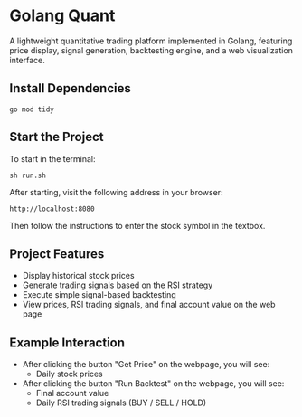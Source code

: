 # Golang Quant
A lightweight quantitative trading platform implemented in Golang, featuring price display, signal generation, backtesting engine, and a web visualization interface.

## Install Dependencies
```
go mod tidy
```

## Start the Project
To start in the terminal:
```
sh run.sh
```
After starting, visit the following address in your browser:
```
http://localhost:8080
```
Then follow the instructions to enter the stock symbol in the textbox.

## Project Features
- Display historical stock prices
- Generate trading signals based on the RSI strategy
- Execute simple signal-based backtesting
- View prices, RSI trading signals, and final account value on the web page

## Example Interaction
- After clicking the button "Get Price" on the webpage, you will see:
  - Daily stock prices
- After clicking the button "Run Backtest" on the webpage, you will see:
  - Final account value
  - Daily RSI trading signals (BUY / SELL / HOLD)
